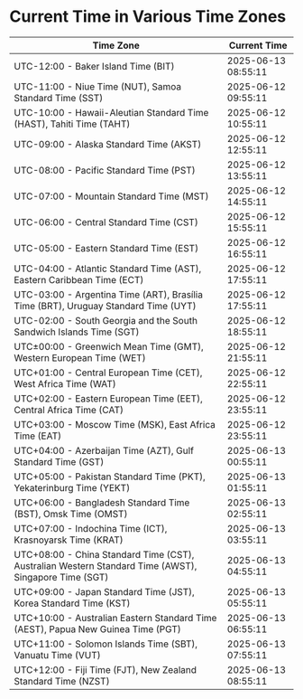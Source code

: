 # Current Time in Various Time Zones

| Time Zone | Current Time |
|-----------|--------------|
| UTC-12:00 - Baker Island Time (BIT) | 2025-06-13 08:55:11 |
| UTC-11:00 - Niue Time (NUT), Samoa Standard Time (SST) | 2025-06-12 09:55:11 |
| UTC-10:00 - Hawaii-Aleutian Standard Time (HAST), Tahiti Time (TAHT) | 2025-06-12 10:55:11 |
| UTC-09:00 - Alaska Standard Time (AKST) | 2025-06-12 12:55:11 |
| UTC-08:00 - Pacific Standard Time (PST) | 2025-06-12 13:55:11 |
| UTC-07:00 - Mountain Standard Time (MST) | 2025-06-12 14:55:11 |
| UTC-06:00 - Central Standard Time (CST) | 2025-06-12 15:55:11 |
| UTC-05:00 - Eastern Standard Time (EST) | 2025-06-12 16:55:11 |
| UTC-04:00 - Atlantic Standard Time (AST), Eastern Caribbean Time (ECT) | 2025-06-12 17:55:11 |
| UTC-03:00 - Argentina Time (ART), Brasília Time (BRT), Uruguay Standard Time (UYT) | 2025-06-12 17:55:11 |
| UTC-02:00 - South Georgia and the South Sandwich Islands Time (SGT) | 2025-06-12 18:55:11 |
| UTC±00:00 - Greenwich Mean Time (GMT), Western European Time (WET) | 2025-06-12 21:55:11 |
| UTC+01:00 - Central European Time (CET), West Africa Time (WAT) | 2025-06-12 22:55:11 |
| UTC+02:00 - Eastern European Time (EET), Central Africa Time (CAT) | 2025-06-12 23:55:11 |
| UTC+03:00 - Moscow Time (MSK), East Africa Time (EAT) | 2025-06-12 23:55:11 |
| UTC+04:00 - Azerbaijan Time (AZT), Gulf Standard Time (GST) | 2025-06-13 00:55:11 |
| UTC+05:00 - Pakistan Standard Time (PKT), Yekaterinburg Time (YEKT) | 2025-06-13 01:55:11 |
| UTC+06:00 - Bangladesh Standard Time (BST), Omsk Time (OMST) | 2025-06-13 02:55:11 |
| UTC+07:00 - Indochina Time (ICT), Krasnoyarsk Time (KRAT) | 2025-06-13 03:55:11 |
| UTC+08:00 - China Standard Time (CST), Australian Western Standard Time (AWST), Singapore Time (SGT) | 2025-06-13 04:55:11 |
| UTC+09:00 - Japan Standard Time (JST), Korea Standard Time (KST) | 2025-06-13 05:55:11 |
| UTC+10:00 - Australian Eastern Standard Time (AEST), Papua New Guinea Time (PGT) | 2025-06-13 06:55:11 |
| UTC+11:00 - Solomon Islands Time (SBT), Vanuatu Time (VUT) | 2025-06-13 07:55:11 |
| UTC+12:00 - Fiji Time (FJT), New Zealand Standard Time (NZST) | 2025-06-13 08:55:11 |
